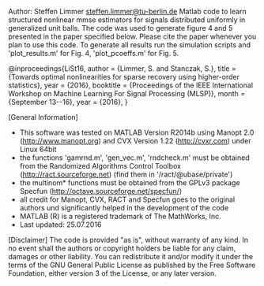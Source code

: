 Author: Steffen Limmer <steffen.limmer@tu-berlin.de>
Matlab code to learn structured nonlinear mmse estimators for signals distributed uniformly in generalized unit balls. The code was used to generate figure 4 and 5 presented in the paper specified below. Please cite the paper whenever you plan to use this code. To generate all results run the simulation scripts and 'plot_results.m' for Fig. 4, 'plot_pcoeffs.m' for Fig. 5.

@inproceedings{LiSt16,
	author = {Limmer, S. and Stanczak, S.},
	title = {Towards optimal nonlinearities for sparse recovery using higher-order statistics},
	year = {2016},
	booktitle = {Proceedings of the IEEE International Workshop on Machine Learning For Signal Processing (MLSP)},
	month = {September 13--16},
	year = {2016},
}

[General Information]
- This software was tested on MATLAB Version R2014b using Manopt 2.0 (http://www.manopt.org) and CVX Version 1.22 (http://cvxr.com) under Linux 64bit
- the functions 'gamrnd.m', 'gen_vec.m', 'rndcheck.m' must be obtained from the Randomized Algorithms Control Toolbox (http://ract.sourceforge.net) (find them in '/ract/@ubase/private')
- the multinom* functions must be obtained from the GPLv3 package Specfun (http://octave.sourceforge.net/specfun/) 
- all credit for Manopt, CVX, RACT and Specfun goes to the original authors und significantly helped in the development of the code
- MATLAB (R) is a registered trademark of The MathWorks, Inc.
- Last updated: 25.07.2016

[Disclaimer]
The code is provided "as is", without warranty of any kind. In no event shall the authors or copyright holders be liable for any claim, damages or other liability. You can redistribute it and/or modify it under the terms of the GNU General Public License as published by the Free Software Foundation, either version 3 of the License, or any later version.